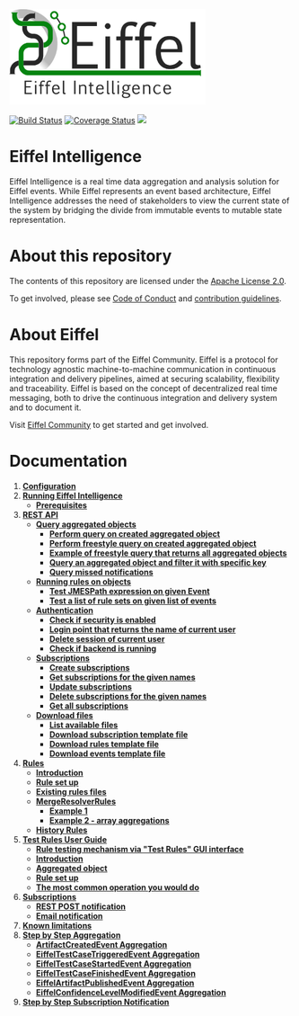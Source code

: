 <!---
   Copyright 2017-2018 Ericsson AB.
   For a full list of individual contributors, please see the commit history.

   Licensed under the Apache License, Version 2.0 (the "License");
   you may not use this file except in compliance with the License.
   You may obtain a copy of the License at

       http://www.apache.org/licenses/LICENSE-2.0

   Unless required by applicable law or agreed to in writing, software
   distributed under the License is distributed on an "AS IS" BASIS,
   WITHOUT WARRANTIES OR CONDITIONS OF ANY KIND, either express or implied.
   See the License for the specific language governing permissions and
   limitations under the License.
--->

<img src="./images/eiffel-intelligence-logo.png" alt="Eiffel Intelligence" width="350"/>

[![Build Status](https://travis-ci.org/eiffel-community/eiffel-intelligence.svg?branch=master)](https://travis-ci.org/eiffel-community/eiffel-intelligence)
[![Coverage Status](https://coveralls.io/repos/github/eiffel-community/eiffel-intelligence/badge.svg?branch=master)](https://coveralls.io/github/eiffel-community/eiffel-intelligence?branch=master)
[![](https://jitpack.io/v/eiffel-community/eiffel-intelligence.svg)](https://jitpack.io/#eiffel-community/eiffel-intelligence)

# Eiffel Intelligence
Eiffel Intelligence is a real time data aggregation and analysis solution for Eiffel events. While Eiffel represents an event based architecture, Eiffel Intelligence addresses the need of stakeholders to view the current state of the system by bridging the divide from immutable events to mutable state representation. 

# About this repository
The contents of this repository are licensed under the [Apache License 2.0](./LICENSE).

To get involved, please see [Code of Conduct](./CODE_OF_CONDUCT.md) and [contribution guidelines](./CONTRIBUTING.md).

# About Eiffel
This repository forms part of the Eiffel Community. Eiffel is a protocol for technology agnostic machine-to-machine communication in continuous integration and delivery pipelines, aimed at securing scalability, flexibility and traceability. Eiffel is based on the concept of decentralized real time messaging, both to drive the continuous integration and delivery system and to document it.

Visit [Eiffel Community](https://eiffel-community.github.io) to get started and get involved.

# Documentation

1. [**Configuration**](wiki/markdown/Configuration.md)
1. [**Running Eiffel Intelligence**](wiki/markdown/Running-Eiffel-Intelligence.md)
    - [**Prerequisites**](wiki/markdown/Running-Eiffel-Intelligence.md#Prerequisites)
1. [**REST API**](wiki/markdown/REST-API.md)
    - [**Query aggregated objects**](wiki/markdown/Query.md)
        - [**Perform query on created aggregated object**](wiki/markdown/Query.md#Perform-query-on-created-aggregated-object)
        - [**Perform freestyle query on created aggregated object**](wiki/markdown/Query.md#Perform-freestyle-query-on-created-aggregated-object)
        - [**Example of freestyle query that returns all aggregated objects**](wiki/markdown/Query.md#Example-of-freestyle-query-that-returns-all-aggregated-objects)
        - [**Query an aggregated object and filter it with specific key**](wiki/markdown/Query.md#Query-an-aggregated-object-and-filter-it-with-specific-key)
        - [**Query missed notifications**](wiki/markdown/Query.md#Query-missed-notifications)
    - [**Running rules on objects**](wiki/markdown/Running-rules-on-objects.md)
        - [**Test JMESPath expression on given Event**](wiki/markdown/Running-rules-on-objects.md#Test-JMESPath-expression-on-given-Event)
        - [**Test a list of rule sets on given list of events**](wiki/markdown/Running-rules-on-objects.md#Test-a-list-of-rule-sets-on-given-list-of-events) 
    - [**Authentication**](wiki/markdown/Authentication.md)
        - [**Check if security is enabled**](wiki/markdown/Authentication.md#Check-if-security-is-enabled)
        - [**Login point that returns the name of current user**](wiki/markdown/Authentication.md#Login-point-that-returns-the-name-of-current-user)
        - [**Delete session of current user**](wiki/markdown/Authentication.md#Delete-session-of-current-user)
        - [**Check if backend is running**](wiki/markdown/Authentication.md#Check-if-backend-is-running)
    - [**Subscriptions**](wiki/markdown/Subscription-API.md)
        - [**Create subscriptions**](wiki/markdown/Subscription-API.md#Create-subscriptions)
        - [**Get subscriptions for the given names**](wiki/markdown/Subscription-API.md#Get-subscriptions-for-the-given-names)
        - [**Update subscriptions**](wiki/markdown/Subscription-API.md#Update-subscriptions)
        - [**Delete subscriptions for the given names**](wiki/markdown/Subscription-API.md#Delete-subscriptions-for-the-given-names)
        - [**Get all subscriptions**](wiki/markdown/Subscription-API.md#Get-all-subscriptions)
    - [**Download files**](wiki/markdown/Download-Files.md)
        - [**List available files**](wiki/markdown/Download-Files.md#List-available-files)
        - [**Download subscription template file**](wiki/markdown/Download-Files.md#Download-subscription-template-file)
        - [**Download rules template file**](wiki/markdown/Download-Files.md#Download-rules-template-file)
        - [**Download events template file**](wiki/markdown/Download-Files.md#Download-events-template-file)
1. [**Rules**](wiki/markdown/Rules.md)
    - [**Introduction**](wiki/markdown/Rules.md#Introduction)
    - [**Rule set up**](wiki/markdown/Rules.md#Rule-set-up)
    - [**Existing rules files**](wiki/markdown/Rules.md#Existing-rules-files)
    - [**MergeResolverRules**](wiki/markdown/MergeResolverRules.md)
        - [**Example 1**](wiki/markdown/MergeResolverRules.md#Example-1)   
        - [**Example 2 - array aggregations**](wiki/markdown/MergeResolverRules.md#Example-2---array-aggregations)  
    - [**History Rules**](wiki/markdown/History-rules.md)
1. [**Test Rules User Guide**](wiki/markdown/TestRulesUserGuide.md)
    - [**Rule testing mechanism via "Test Rules" GUI interface**](wiki/markdown/TestRulesUserGuide.md#Rule-testing-mechanism-via-Test-Rules-GUI-interface)
    - [**Introduction**](wiki/markdown/TestRulesUserGuide.md#Introduction)
    - [**Aggregated object**](wiki/markdown/TestRulesUserGuide.md#Aggregated-object)
    - [**Rule set up**](wiki/markdown/TestRulesUserGuide.md#Rule-set-up)
    - [**The most common operation you would do**](wiki/markdown/TestRulesUserGuide.md#The-most-common-operation-you-would-do)
1. [**Subscriptions**](wiki/markdown/Subscriptions.md)
    - [**REST POST notification**](wiki/markdown/REST-POST-notification.md)
    - [**Email notification**](wiki/markdown/Email-notification.md)
1. [**Known limitations**](wiki/markdown/Known-limitations.md)
1. [**Step by Step Aggregation**](wiki/markdown/Step-by-Step-Aggregation.md)
    - [**ArtifactCreatedEvent Aggregation**](wiki/markdown/ArtifactCreatedEvent-aggregation.md)
    - [**EiffelTestCaseTriggeredEvent Aggregation**](wiki/markdown/EiffelTestCaseTriggeredEvent-Aggregation.md)
    - [**EiffelTestCaseStartedEvent Aggregation**](wiki/markdown/EiffelTestCaseStartedEvent-aggregation.md)
    - [**EiffelTestCaseFinishedEvent Aggregation**](wiki/markdown/EiffelTestCaseFinishedEvent-aggregation.md)
    - [**EiffelArtifactPublishedEvent Aggregation**](wiki/markdown/EiffelArtifactPublishedEvent-Aggregation.md)
    - [**EiffelConfidenceLevelModifiedEvent Aggregation**](wiki/markdown/EiffelConfidenceLevelModifiedEvent-Aggregation.md)
1. [**Step by Step Subscription Notification**](wiki/markdown/Step-by-Step-Subscription-Notification.md)


